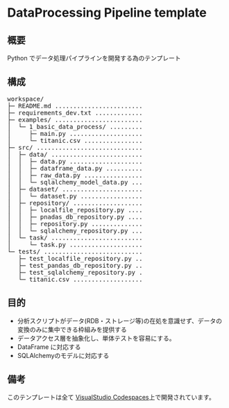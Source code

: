 # DataProcessing Pipeline template

## 概要

Python でデータ処理パイプラインを開発する為のテンプレート

## 構成

<!-- DIRSTRUCTURE_START_MARKER -->
<pre>
workspace/
├─ README.md ........................ 
├─ requirements_dev.txt ............. 
├─ examples/ ........................ 
│  └─ 1_basic_data_process/ ......... 
│     ├─ main.py .................... 
│     └─ titanic.csv ................ 
├─ src/ ............................. 
│  ├─ data/ ......................... 
│  │  ├─ data.py .................... 
│  │  ├─ dataframe_data.py .......... 
│  │  ├─ raw_data.py ................ 
│  │  └─ sqlalchemy_model_data.py ... 
│  ├─ dataset/ ...................... 
│  │  └─ dataset.py ................. 
│  ├─ repository/ ................... 
│  │  ├─ localfile_repository.py .... 
│  │  ├─ pnadas_db_repository.py .... 
│  │  ├─ repository.py .............. 
│  │  └─ sqlalchemy_repository.py ... 
│  └─ task/ ......................... 
│     └─ task.py .................... 
└─ tests/ ........................... 
   ├─ test_localfile_repository.py .. 
   ├─ test_pandas_db_repository.py .. 
   ├─ test_sqlalchemy_repository.py . 
   └─ titanic.csv ................... 
</pre>
<!-- DIRSTRUCTURE_END_MARKER -->


## 目的


* 分析スクリプトがデータ(RDB・ストレージ等)の在処を意識せず、データの変換のみに集中できる枠組みを提供する
* データアクセス層を抽象化し、単体テストを容易にする。
* DataFrame に対応する
* SQLAlchemyのモデルに対応する


## 備考

このテンプレートは全て [VisualStudio Codespaces](https://online.visualstudio.com/)上で開発されています。